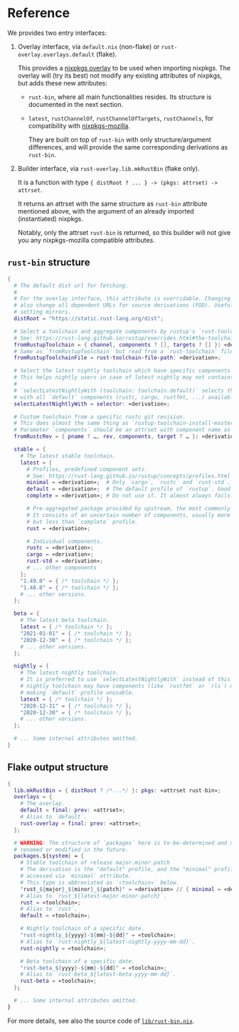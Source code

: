# Reference

We provides two entry interfaces:

1.  Overlay interface, via `default.nix` (non-flake) or
    `rust-overlay.overlays.default` (flake).

    This provides a [nixpkgs overlay][nixpkgs-overlay] to be used when
    importing nixpkgs. The overlay will (try its best) not modify any existing
    attributes of nixpkgs, but adds these new attributes:

    - `rust-bin`,
      where all main functionalities resides.
      Its structure is documented in the next section.

    - `latest`, `rustChannelOf`, `rustChannelOfTargets`, `rustChannels`,
      for compatibility with [nixpkgs-mozilla].

      They are built on top of `rust-bin` with only structure/argument
      differences, and will provide the same corresponding derivations as
      `rust-bin`.

[nixpkgs-overlay]: https://wiki.nixos.org/wiki/Overlays
[nixpkgs-mozilla]: https://github.com/mozilla/nixpkgs-mozilla

2.  Builder interface, via `rust-overlay.lib.mkRustBin` (flake only).

    It is a function with type
    `{ distRoot ? ... } -> (pkgs: attrset) -> attrset`.

    It returns an attrset with the same structure as `rust-bin` attribute
    mentioned above, with the argument of an already imported (instantiated)
    nixpkgs.

    Notably, only the attrset `rust-bin` is returned, so this builder will not
    give you any nixpkgs-mozilla compatible attributes.

## `rust-bin` structure

```nix
{
  # The default dist url for fetching.
  #
  # For the overlay interface, this attribute is overridable. Changing it will
  # also change all dependent URLs for source derivations (FOD). Useful for
  # setting mirrors.
  distRoot = "https://static.rust-lang.org/dist";

  # Select a toolchain and aggregate components by rustup's `rust-toolchain` file format.
  # See: https://rust-lang.github.io/rustup/overrides.html#the-toolchain-file
  fromRustupToolchain = { channel, components ? [], targets ? [] }: «derivation»;
  # Same as `fromRustupToolchain` but read from a `rust-toolchain` file (legacy one-line string or in TOML).
  fromRustupToolchainFile = rust-toolchain-file-path: «derivation»;

  # Select the latest nightly toolchain which have specific components or profile available.
  # This helps nightly users in case of latest nightly may not contains all components they want.
  #
  # `selectLatestNightlyWith (toolchain: toolchain.default)` selects the latest nightly toolchain
  # with all `default` components (rustc, cargo, rustfmt, ...) available.
  selectLatestNightlyWith = selector: «derivation»;

  # Custom toolchain from a specific rustc git revision.
  # This does almost the same thing as `rustup-toolchain-install-master`. (https://crates.io/crates/rustup-toolchain-install-master)
  # Parameter `components` should be an attrset with component name as key and its SRI hash as value.
  fromRustcRev = { pname ? …, rev, components, target ? … }: «derivation»;

  stable = {
    # The latest stable toolchain.
    latest = {
      # Profiles, predefined component sets.
      # See: https://rust-lang.github.io/rustup/concepts/profiles.html
      minimal = «derivation»;  # Only `cargo`, `rustc` and `rust-std`.
      default = «derivation»;  # The default profile of `rustup`. Good for general use.
      complete = «derivation»; # Do not use it. It almost always fails.

      # Pre-aggregated package provided by upstream, the most commonly used package in `mozilla-overlay`.
      # It consists of an uncertain number of components, usually more than the `default` profile of `rustup`
      # but less than `complete` profile.
      rust = «derivation»;

      # Individual components.
      rustc = «derivation»;
      cargo = «derivation»;
      rust-std = «derivation»;
      # ... other components
    };
    "1.49.0" = { /* toolchain */ };
    "1.48.0" = { /* toolchain */ };
    # ... other versions.
  };

  beta = {
    # The latest beta toolchain.
    latest = { /* toolchain */ };
    "2021-01-01" = { /* toolchain */ };
    "2020-12-30" = { /* toolchain */ };
    # ... other versions.
  };

  nightly = {
    # The latest nightly toolchain.
    # It is preferred to use `selectLatestNightlyWith` instead of this since
    # nightly toolchain may have components (like `rustfmt` or `rls`) missing,
    # making `default` profile unusable.
    latest = { /* toolchain */ };
    "2020-12-31" = { /* toolchain */ };
    "2020-12-30" = { /* toolchain */ };
    # ... other versions.
  };

  # ... Some internal attributes omitted.
}
```

## Flake output structure

```nix
{
  lib.mkRustBin = { distRoot ? /*...*/ }: pkgs: «attrset rust-bin»;
  overlays = {
    # The overlay.
    default = final: prev: «attrset»;
    # Alias to `default`.
    rust-overlay = final: prev: «attrset»;
  };

  # WARNING: The structure of `packages` here is to-be-determined and may be
  # renamed or modified in the future.
  packages.${system} = {
    # Stable toolchain of release major.minor.patch
    # The derivation is the "default" profile, and the "minimal" profile can be
    # accessed via `minimal` attribute.
    # This type is abbreviated as `«toolchain»` below.
    "rust_${major}_${minor}_${patch}" = «derivation» // { minimal = «derivation»; };
    # Alias to `rust_${latest-major-minor-patch}`.
    rust = «toolchain»; 
    # Alias to `rust`.
    default = «toolchain»; 

    # Nightly toolchain of a specific date.
    "rust-nightly_${yyyy}-${mm}-${dd}" = «toolchain»;
    # Alias to `rust-nightly_${latest-nightly-yyyy-mm-dd}`.
    rust-nightly = «toolchain»; 

    # Beta toolchain of a specific date.
    "rust-beta_${yyyy}-${mm}-${dd}" = «toolchain»;
    # Alias to `rust-beta_${latest-beta-yyyy-mm-dd}`.
    rust-beta = «toolchain»; 
  };

  # ... Some internal attributes omitted.
}
```

For more details, see also the source code of [`lib/rust-bin.nix`](../lib/rust-bin.nix).
